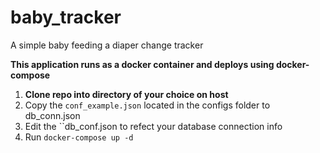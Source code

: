 # baby_tracker
A simple baby feeding a diaper change tracker

**This application runs as a docker container and deploys using docker-compose**

1) **Clone repo into directory of your choice on host**
1) Copy the ``conf_example.json`` located in the configs folder to db_conn.json
1) Edit the ``db_conf.json to refect your database connection info
1) Run ``docker-compose up -d``
